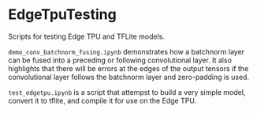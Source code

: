 # EdgeTpuTesting
Scripts for testing Edge TPU and TFLite models.

```demo_conv_batchnorm_fusing.ipynb``` demonstrates how a batchnorm layer can be fused into a preceding or following convolutional layer. It also highlights that there will be errors at the edges of the output tensors if the convolutional layer follows the batchnorm layer and zero-padding is used.

```test_edgetpu.ipynb``` is a script that attempst to build a very simple model, convert it to tflite, and compile it for use on the Edge TPU.
